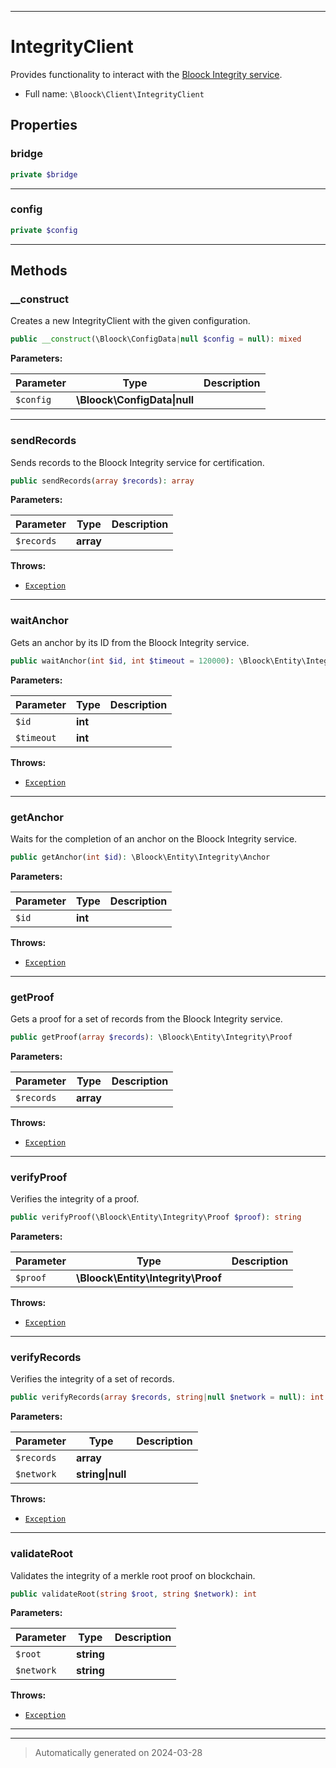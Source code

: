 ***

# IntegrityClient

Provides functionality to interact with the [Bloock Integrity service](https://dashboard.bloock.com/login).



* Full name: `\Bloock\Client\IntegrityClient`



## Properties


### bridge



```php
private $bridge
```






***

### config



```php
private $config
```






***

## Methods


### __construct

Creates a new IntegrityClient with the given configuration.

```php
public __construct(\Bloock\ConfigData|null $config = null): mixed
```








**Parameters:**

| Parameter | Type | Description |
|-----------|------|-------------|
| `$config` | **\Bloock\ConfigData&#124;null** |  |





***

### sendRecords

Sends records to the Bloock Integrity service for certification.

```php
public sendRecords(array $records): array
```








**Parameters:**

| Parameter | Type | Description |
|-----------|------|-------------|
| `$records` | **array** |  |




**Throws:**

- [`Exception`](../../Exception.md)



***

### waitAnchor

Gets an anchor by its ID from the Bloock Integrity service.

```php
public waitAnchor(int $id, int $timeout = 120000): \Bloock\Entity\Integrity\Anchor
```








**Parameters:**

| Parameter | Type | Description |
|-----------|------|-------------|
| `$id` | **int** |  |
| `$timeout` | **int** |  |




**Throws:**

- [`Exception`](../../Exception.md)



***

### getAnchor

Waits for the completion of an anchor on the Bloock Integrity service.

```php
public getAnchor(int $id): \Bloock\Entity\Integrity\Anchor
```








**Parameters:**

| Parameter | Type | Description |
|-----------|------|-------------|
| `$id` | **int** |  |




**Throws:**

- [`Exception`](../../Exception.md)



***

### getProof

Gets a proof for a set of records from the Bloock Integrity service.

```php
public getProof(array $records): \Bloock\Entity\Integrity\Proof
```








**Parameters:**

| Parameter | Type | Description |
|-----------|------|-------------|
| `$records` | **array** |  |




**Throws:**

- [`Exception`](../../Exception.md)



***

### verifyProof

Verifies the integrity of a proof.

```php
public verifyProof(\Bloock\Entity\Integrity\Proof $proof): string
```








**Parameters:**

| Parameter | Type | Description |
|-----------|------|-------------|
| `$proof` | **\Bloock\Entity\Integrity\Proof** |  |




**Throws:**

- [`Exception`](../../Exception.md)



***

### verifyRecords

Verifies the integrity of a set of records.

```php
public verifyRecords(array $records, string|null $network = null): int
```








**Parameters:**

| Parameter | Type | Description |
|-----------|------|-------------|
| `$records` | **array** |  |
| `$network` | **string&#124;null** |  |




**Throws:**

- [`Exception`](../../Exception.md)



***

### validateRoot

Validates the integrity of a merkle root proof on blockchain.

```php
public validateRoot(string $root, string $network): int
```








**Parameters:**

| Parameter | Type | Description |
|-----------|------|-------------|
| `$root` | **string** |  |
| `$network` | **string** |  |




**Throws:**

- [`Exception`](../../Exception.md)



***


***
> Automatically generated on 2024-03-28
